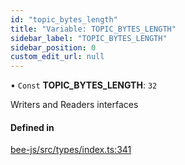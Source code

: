 ```yaml
---
id: "topic_bytes_length"
title: "Variable: TOPIC_BYTES_LENGTH"
sidebar_label: "TOPIC_BYTES_LENGTH"
sidebar_position: 0
custom_edit_url: null
---
```


• `Const` **TOPIC\_BYTES\_LENGTH**: ``32``

Writers and Readers interfaces

#### Defined in

[bee-js/src/types/index.ts:341](https://github.com/ethersphere/bee-js/blob/ae6a776/src/types/index.ts#L341)
